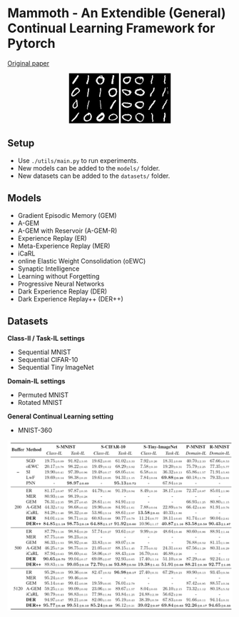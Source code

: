 # Mammoth - An Extendible (General) Continual Learning Framework for Pytorch
[Original paper](https://arxiv.org/abs/2004.07211)

<p align="center">
  <img width="112" height="112" src="seq.gif">
  <img width="112" height="112" src="360.gif">
</p>

## Setup

+ Use `./utils/main.py` to run experiments.
+ New models can be added to the `models/` folder.
+ New datasets can be added to the `datasets/` folder.

## Models

+ Gradient Episodic Memory (GEM)
+ A-GEM
+ A-GEM with Reservoir (A-GEM-R)
+ Experience Replay (ER)
+ Meta-Experience Replay (MER)
+ iCaRL
+ online Elastic Weight Consolidation (oEWC)
+ Synaptic Intelligence
+ Learning without Forgetting
+ Progressive Neural Networks
+ Dark Experience Replay (DER)
+ Dark Experience Replay++ (DER++)

## Datasets

**Class-Il / Task-IL settings**

+ Sequential MNIST
+ Sequential CIFAR-10
+ Sequential Tiny ImageNet

**Domain-IL settings**

+ Permuted MNIST
+ Rotated MNIST

**General Continual Learning setting**

+ MNIST-360

![Table of results](results.png)
